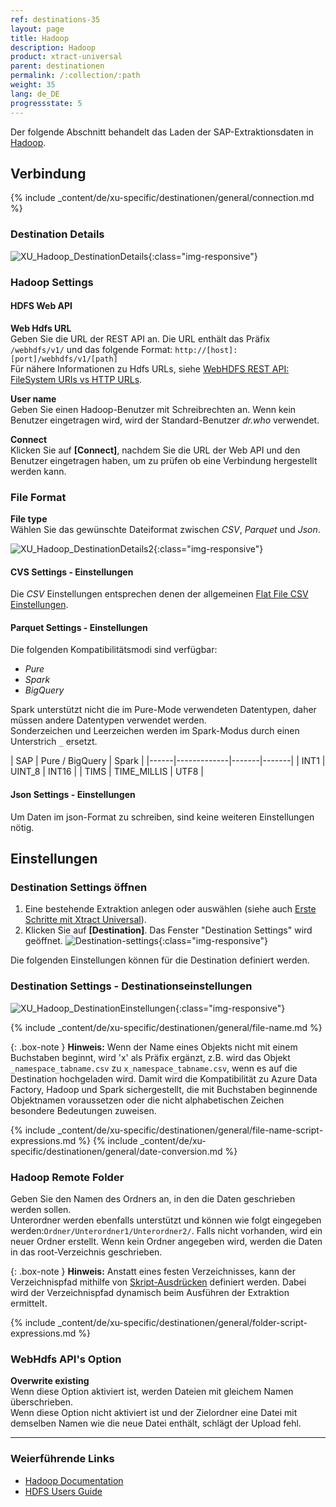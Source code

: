 ```yaml
---
ref: destinations-35
layout: page
title: Hadoop
description: Hadoop
product: xtract-universal
parent: destinationen
permalink: /:collection/:path
weight: 35
lang: de_DE
progressstate: 5
---
```


Der folgende Abschnitt behandelt das Laden der SAP-Extraktionsdaten in [Hadoop](https://hadoop.apache.org/).

## Verbindung

{% include _content/de/xu-specific/destinationen/general/connection.md %}	 

### Destination Details

![XU_Hadoop_DestinationDetails](/img/content/xu/hadoop/hadoop-destination-details.png){:class="img-responsive"}

### Hadoop Settings

#### HDFS Web API

**Web Hdfs URL**<br>
Geben Sie die URL der REST API an. Die URL enthält das Präfix `/webhdfs/v1/` und das folgende Format:
`http://[host]:[port]/webhdfs/v1/[path]` <br>
Für nähere Informationen zu Hdfs URLs, siehe [WebHDFS REST API: FileSystem URIs vs HTTP URLs](http://hadoop.apache.org/docs/r3.3.1/hadoop-project-dist/hadoop-hdfs/WebHDFS.html#FileSystem_URIs_vs_HTTP_URLs).

**User name**<br>
Geben Sie einen Hadoop-Benutzer mit Schreibrechten an. 
Wenn kein Benutzer eingetragen wird, wird der Standard-Benutzer *dr.who* verwendet.

**Connect**<br>
Klicken Sie auf **[Connect]**, nachdem Sie die URL der Web API und den Benutzer eingetragen haben, um zu prüfen ob eine Verbindung hergestellt werden kann.


### File Format

**File type**<br>
Wählen Sie das gewünschte Dateiformat zwischen *CSV*, *Parquet* und *Json*.

![XU_Hadoop_DestinationDetails2](/img/content/xu/hadoop/hadoop-destination-details2.png){:class="img-responsive"}

#### CVS Settings - Einstellungen
Die *CSV* Einstellungen entsprechen denen der allgemeinen [Flat File CSV Einstellungen](./csv-flat-file).

#### Parquet Settings - Einstellungen

Die folgenden Kompatibilitätsmodi sind verfügbar:
- *Pure* 
- *Spark* 
- *BigQuery*

Spark unterstützt nicht die im Pure-Mode verwendeten Datentypen, daher müssen andere Datentypen verwendet werden. <br>
Sonderzeichen und Leerzeichen werden im Spark-Modus durch einen Unterstrich `_` ersetzt. 

| SAP | Pure / BigQuery | Spark |
|------|-------------|-------|-------|
| INT1 | UINT_8 | INT16 |
| TIMS | TIME_MILLIS | UTF8 |

#### Json Settings - Einstellungen

Um Daten im json-Format zu schreiben, sind keine weiteren Einstellungen nötig.


## Einstellungen

### Destination Settings öffnen

1. Eine bestehende Extraktion anlegen oder auswählen (siehe auch [Erste Schritte mit Xtract Universal](../erste-schritte/eine-neue-extraktion-anlegen)).
2. Klicken Sie auf **[Destination]**. Das Fenster "Destination Settings" wird geöffnet.
![Destination-settings](/img/content/xu/xu_designer_destination.png){:class="img-responsive"}

Die folgenden Einstellungen können für die Destination definiert werden. 
  
### Destination Settings - Destinationseinstellungen

![XU_Hadoop_DestinationEinstellungen](/img/content/xu/hadoop/hadoop-destination-settings.png){:class="img-responsive"}

{% include _content/de/xu-specific/destinationen/general/file-name.md %}

{: .box-note }
**Hinweis:** Wenn der Name eines Objekts nicht mit einem Buchstaben beginnt, wird 'x' als Präfix ergänzt, z.B. wird das Objekt `_namespace_tabname.csv` zu `x_namespace_tabname.csv`, wenn es auf die Destination hochgeladen wird.
Damit wird die Kompatibilität zu Azure Data Factory, Hadoop und Spark sichergestellt, die mit Buchstaben beginnende Objektnamen voraussetzen oder die nicht alphabetischen Zeichen besondere Bedeutungen zuweisen.

{% include _content/de/xu-specific/destinationen/general/file-name-script-expressions.md %}
{% include _content/de/xu-specific/destinationen/general/date-conversion.md %}

### Hadoop Remote Folder

Geben Sie den Namen des Ordners an, in den die Daten geschrieben werden sollen.<br>
Unterordner werden ebenfalls unterstützt und können wie folgt eingegeben werden:`Ordner/Unterordner1/Unterordner2/`.
Falls nicht vorhanden, wird ein neuer Ordner erstellt.
Wenn kein Ordner angegeben wird, werden die Daten in das root-Verzeichnis geschrieben.

{: .box-note }
**Hinweis:** Anstatt eines festen Verzeichnisses, kann der Verzeichnispfad mithilfe von [Skript-Ausdrücken](../fortgeschrittene-techniken/script-ausdruecke) definiert werden. 
Dabei wird der Verzeichnispfad dynamisch beim Ausführen der Extraktion ermittelt.

{% include _content/de/xu-specific/destinationen/general/folder-script-expressions.md %}


### WebHdfs API's Option

**Overwrite existing**<br>
Wenn diese Option aktiviert ist, werden Dateien mit gleichem Namen überschrieben.<br>
Wenn diese Option nicht aktiviert ist und der Zielordner eine Datei mit demselben Namen wie die neue Datei enthält, schlägt der Upload fehl.

*****
### Weierführende Links
- [Hadoop Documentation](http://hadoop.apache.org/docs/r3.3.1/index.html)
- [HDFS Users Guide](http://hadoop.apache.org/docs/r3.3.1/hadoop-project-dist/hadoop-hdfs/HdfsUserGuide.html)
